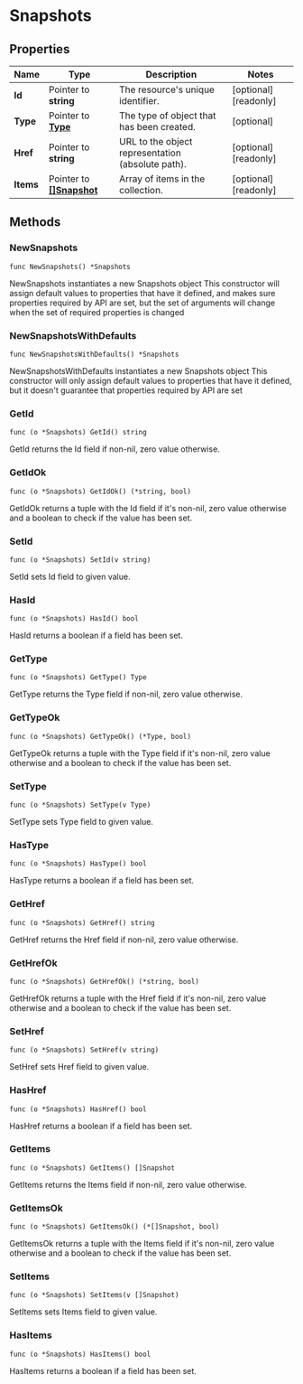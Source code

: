 # Snapshots

## Properties

|Name | Type | Description | Notes|
|------------ | ------------- | ------------- | -------------|
|**Id** | Pointer to **string** | The resource&#39;s unique identifier. | [optional] [readonly] |
|**Type** | Pointer to [**Type**](Type.md) | The type of object that has been created. | [optional] |
|**Href** | Pointer to **string** | URL to the object representation (absolute path). | [optional] [readonly] |
|**Items** | Pointer to [**[]Snapshot**](Snapshot.md) | Array of items in the collection. | [optional] [readonly] |

## Methods

### NewSnapshots

`func NewSnapshots() *Snapshots`

NewSnapshots instantiates a new Snapshots object
This constructor will assign default values to properties that have it defined,
and makes sure properties required by API are set, but the set of arguments
will change when the set of required properties is changed

### NewSnapshotsWithDefaults

`func NewSnapshotsWithDefaults() *Snapshots`

NewSnapshotsWithDefaults instantiates a new Snapshots object
This constructor will only assign default values to properties that have it defined,
but it doesn't guarantee that properties required by API are set

### GetId

`func (o *Snapshots) GetId() string`

GetId returns the Id field if non-nil, zero value otherwise.

### GetIdOk

`func (o *Snapshots) GetIdOk() (*string, bool)`

GetIdOk returns a tuple with the Id field if it's non-nil, zero value otherwise
and a boolean to check if the value has been set.

### SetId

`func (o *Snapshots) SetId(v string)`

SetId sets Id field to given value.

### HasId

`func (o *Snapshots) HasId() bool`

HasId returns a boolean if a field has been set.

### GetType

`func (o *Snapshots) GetType() Type`

GetType returns the Type field if non-nil, zero value otherwise.

### GetTypeOk

`func (o *Snapshots) GetTypeOk() (*Type, bool)`

GetTypeOk returns a tuple with the Type field if it's non-nil, zero value otherwise
and a boolean to check if the value has been set.

### SetType

`func (o *Snapshots) SetType(v Type)`

SetType sets Type field to given value.

### HasType

`func (o *Snapshots) HasType() bool`

HasType returns a boolean if a field has been set.

### GetHref

`func (o *Snapshots) GetHref() string`

GetHref returns the Href field if non-nil, zero value otherwise.

### GetHrefOk

`func (o *Snapshots) GetHrefOk() (*string, bool)`

GetHrefOk returns a tuple with the Href field if it's non-nil, zero value otherwise
and a boolean to check if the value has been set.

### SetHref

`func (o *Snapshots) SetHref(v string)`

SetHref sets Href field to given value.

### HasHref

`func (o *Snapshots) HasHref() bool`

HasHref returns a boolean if a field has been set.

### GetItems

`func (o *Snapshots) GetItems() []Snapshot`

GetItems returns the Items field if non-nil, zero value otherwise.

### GetItemsOk

`func (o *Snapshots) GetItemsOk() (*[]Snapshot, bool)`

GetItemsOk returns a tuple with the Items field if it's non-nil, zero value otherwise
and a boolean to check if the value has been set.

### SetItems

`func (o *Snapshots) SetItems(v []Snapshot)`

SetItems sets Items field to given value.

### HasItems

`func (o *Snapshots) HasItems() bool`

HasItems returns a boolean if a field has been set.


